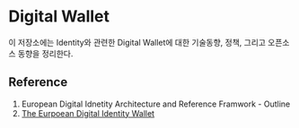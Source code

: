 # Digital Wallet

이 저장소에는 Identity와 관련한 Digital Wallet에 대한 기술동향, 정책, 그리고 오픈소스 동향을 정리한다.  













## Reference
1. European Digital Idnetity Architecture and Reference Framwork - Outline
2. [The Eurpoean Digital Identity Wallet](https://github.com/eu-digital-identity-wallet/eudi-doc-architecture-and-reference-framework)
   

